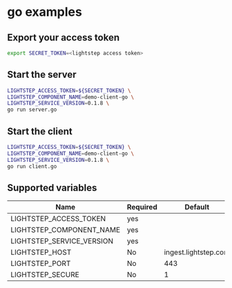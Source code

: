 # go examples

## Export your access token
```bash
export SECRET_TOKEN=<lightstep access token>
```

## Start the server
```bash
LIGHTSTEP_ACCESS_TOKEN=${SECRET_TOKEN} \
LIGHTSTEP_COMPONENT_NAME=demo-client-go \
LIGHTSTEP_SERVICE_VERSION=0.1.8 \
go run server.go
```

## Start the client
```bash
LIGHTSTEP_ACCESS_TOKEN=${SECRET_TOKEN} \
LIGHTSTEP_COMPONENT_NAME=demo-client-go \
LIGHTSTEP_SERVICE_VERSION=0.1.8 \
go run client.go
```

## Supported variables


| Name | Required | Default |
| ---- | -------- | ------- |
|LIGHTSTEP_ACCESS_TOKEN| yes|
|LIGHTSTEP_COMPONENT_NAME|yes|
|LIGHTSTEP_SERVICE_VERSION|yes|
|LIGHTSTEP_HOST| No | ingest.lightstep.com|
|LIGHTSTEP_PORT| No | 443 |
|LIGHTSTEP_SECURE| No | 1 |
